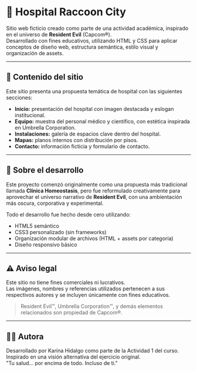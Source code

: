 # 🏥 Hospital Raccoon City

Sitio web ficticio creado como parte de una actividad académica, inspirado en el universo de **Resident Evil** (Capcom®).  
Desarrollado con fines educativos, utilizando HTML y CSS para aplicar conceptos de diseño web, estructura semántica, estilo visual y organización de assets.

---

## 📌 Contenido del sitio

Este sitio presenta una propuesta temática de hospital con las siguientes secciones:

- **Inicio:** presentación del hospital con imagen destacada y eslogan institucional.
- **Equipo:** muestra del personal médico y científico, con estética inspirada en Umbrella Corporation.
- **Instalaciones:** galería de espacios clave dentro del hospital.
- **Mapas:** planos internos con distribución por pisos.
- **Contacto:** información ficticia y formulario de contacto.

---

## 🧪 Sobre el desarrollo

Este proyecto comenzó originalmente como una propuesta más tradicional llamada **Clínica Homeostasis**, pero fue reformulado creativamente para aprovechar el universo narrativo de **Resident Evil**, con una ambientación más oscura, corporativa y experimental.

Todo el desarrollo fue hecho desde cero utilizando:

- HTML5 semántico
- CSS3 personalizado (sin frameworks)
- Organización modular de archivos (HTML + assets por categoría)
- Diseño responsivo básico

---

## ⚠️ Aviso legal

Este sitio no tiene fines comerciales ni lucrativos.  
Las imágenes, nombres y referencias utilizados pertenecen a sus respectivos autores y se incluyen únicamente con fines educativos.

> Resident Evil™, Umbrella Corporation™, y demás elementos relacionados son propiedad de Capcom®.

---

## 👩‍💻 Autora

Desarrollado por Karina Hidalgo como parte de la Actividad 1 del curso.  
Inspirado en una visión alternativa del ejercicio original.  
"Tu salud... por encima de todo. Incluso de ti."
